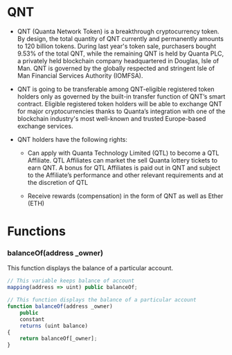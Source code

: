 # QNT

- QNT (Quanta Network Token) is a breakthrough cryptocurrency token. By design, the total quantity of QNT currently and permanently amounts to 120 billion tokens.  During last year's token sale, purchasers bought 9.53% of the total QNT, while the remaining QNT is held by Quanta PLC, a privately held blockchain company headquartered in Douglas, Isle of Man. QNT is governed by the globally respected and stringent Isle of Man Financial Services Authority (IOMFSA).

- QNT is going to be transferable among QNT-eligible registered token holders only as governed by the built-in transfer function of QNT’s smart contract. Eligible registered token holders will be able to exchange QNT for major cryptocurrencies thanks to Quanta’s integration with one of the blockchain industry's most well-known and trusted Europe-based exchange services.

- QNT holders have the following rights:

    * Can apply with Quanta Technology Limited (QTL) to become a QTL Affiliate. QTL Affiliates can market the sell Quanta lottery tickets to earn QNT. A bonus for QTL Affiliates is paid out in QNT and subject to the Affiliate’s performance and other relevant requirements and at the discretion of QTL

    * Receive rewards (compensation) in the form of QNT as well as Ether (ETH)

# Functions

### balanceOf(address _owner)

This function displays the balance of a particular account.

```js
// This variable keeps balance of account
mapping(address => uint) public balanceOf;

// This function displays the balance of a particular account
function balanceOf(address _owner)
    public
    constant
    returns (uint balance)
{
    return balanceOf[_owner];    
}
```
